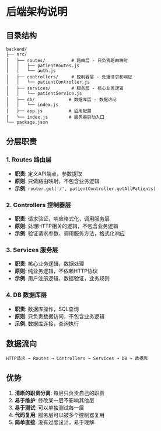# 后端架构说明

## 目录结构

```
backend/
├── src/
│   ├── routes/          # 路由层 - 只负责路由映射
│   │   ├── patientRoutes.js
│   │   └── auth.js
│   ├── controllers/     # 控制器层 - 处理请求和响应
│   │   └── patientController.js
│   ├── services/        # 服务层 - 核心业务逻辑
│   │   └── patientService.js
│   ├── db/             # 数据库层 - 数据访问
│   │   └── index.js
│   ├── app.js          # 应用配置
│   └── index.js        # 服务器启动入口
└── package.json
```

## 分层职责

### 1. Routes 路由层
- **职责**: 定义API端点，参数提取
- **原则**: 只做路由映射，不包含业务逻辑
- **示例**: `router.get('/', patientController.getAllPatients)`

### 2. Controllers 控制器层
- **职责**: 请求验证，响应格式化，调用服务层
- **原则**: 处理HTTP相关的逻辑，不包含业务逻辑
- **示例**: 验证请求参数，调用服务方法，格式化响应

### 3. Services 服务层
- **职责**: 核心业务逻辑，数据处理
- **原则**: 纯业务逻辑，不依赖HTTP协议
- **示例**: 用户注册逻辑，数据验证，业务规则

### 4. DB 数据库层
- **职责**: 数据库操作，SQL查询
- **原则**: 只负责数据访问，不包含业务逻辑
- **示例**: 数据库连接，查询执行

## 数据流向

```
HTTP请求 → Routes → Controllers → Services → DB → 数据库
```

## 优势

1. **清晰的职责分离**: 每层只负责自己的职责
2. **易于维护**: 修改某一层不影响其他层
3. **易于测试**: 可以单独测试每一层
4. **代码复用**: 服务层可以被多个控制器复用
5. **简单直接**: 没有过度设计，易于理解 